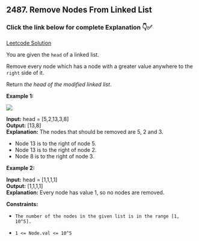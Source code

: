 ## 2487. Remove Nodes From Linked List

### Click the link below for complete Explanation 👇✅

[Leetcode Solution](https://leetcode.com/problems/remove-nodes-from-linked-list/solutions/5120363/java-solution-3-approaches-stack-recursion/)

You are given the ``head`` of a linked list.

Remove every node which has a node with a greater value anywhere to the ``right`` side of it.

Return *the head of the modified linked list*.

 

**Example 1:**

![](https://assets.leetcode.com/uploads/2022/10/02/drawio.png)

**Input:** head = [5,2,13,3,8] <br>
**Output:** [13,8] <br>
**Explanation:** The nodes that should be removed are 5, 2 and 3.
- Node 13 is to the right of node 5.
- Node 13 is to the right of node 2.
- Node 8 is to the right of node 3.

**Example 2:**

**Input:** head = [1,1,1,1] <br>
**Output:** [1,1,1,1] <br>
**Explanation:** Every node has value 1, so no nodes are removed.
 

**Constraints:**

- ``The number of the nodes in the given list is in the range [1, 10^5].``

- ``1 <= Node.val <= 10^5``